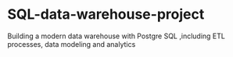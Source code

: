 # SQL-data-warehouse-project
Building a modern data warehouse with Postgre SQL ,including ETL processes, data modeling and analytics
